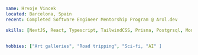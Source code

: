 ```yaml
name: Hrvoje Vincek
located: Barcelona, Spain
recent: Completed Software Engineer Mentorship Program @ Arol.dev

skills: [NextJS, React, Typescript, TailwindCSS, Prisma, Postgrsql, MongoDB, Express]


hobbies: ["Art galleries", "Road tripping", "Sci-fi, "AI" ]

```

<!---
hrvojevincek/hrvojevincek is a ✨ special ✨ repository because its `README.md` (this file) appears on your GitHub profile.
You can click the Preview link to take a look at your changes.
--->

